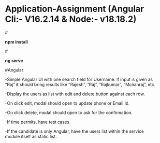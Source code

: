 # Application-Assignment  (Angular Cli:- V16.2.14 & Node:- v18.18.2)

#<p>**npm install**</p>
#<p>**ng serve**</p>

#Angular:
<p>-Simple Angular UI with one search field for Username. If input is given as “Raj” it should bring results like “Rajesh”, “Raj”, “Rajkumar”, “Mohanraj”, etc.</p>
<p>-Display the users as list with edit and delete button against each row.</p>
<p>-On click edit, modal should open to update phone or Email Id.</p>
<p>-On click delete, modal should open to ask for the confirmation.</p>
<p>-If time permits, have test cases.</p>
<p>-If the candidate is only Angular, have the users list within the service module itself as static list.</p>
